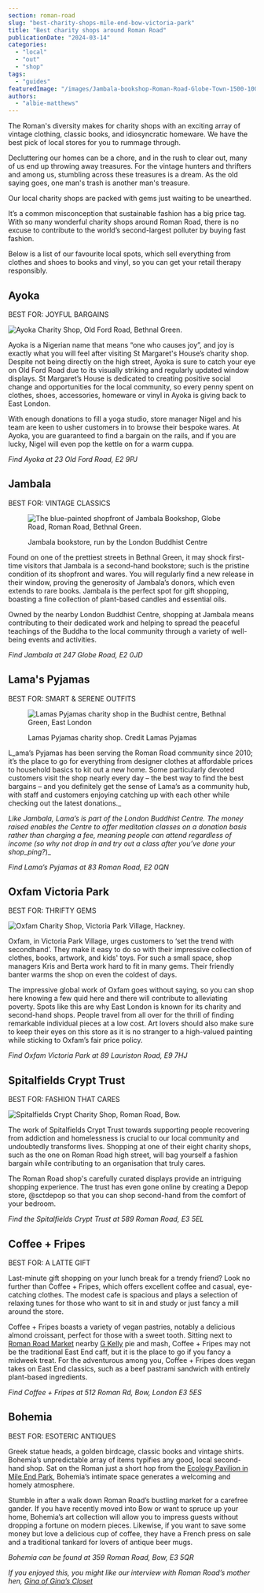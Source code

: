 ```yaml
---
section: roman-road
slug: "best-charity-shops-mile-end-bow-victoria-park"
title: "Best charity shops around Roman Road"
publicationDate: "2024-03-14"
categories: 
  - "local"
  - "out"
  - "shop"
tags: 
  - "guides"
featuredImage: "/images/Jambala-bookshop-Roman-Road-Globe-Town-1500-1000.jpg"
authors: 
  - "albie-matthews"
---
```


The Roman's diversity makes for charity shops with an exciting array of vintage clothing, classic books, and idiosyncratic homeware. We have the best pick of local stores for you to rummage through.

Decluttering our homes can be a chore, and in the rush to clear out, many of us end up throwing away treasures. For the vintage hunters and thrifters and among us, stumbling across these treasures is a dream. As the old saying goes, one man's trash is another man's treasure.

Our local charity shops are packed with gems just waiting to be unearthed.  

It’s a common misconception that sustainable fashion has a big price tag. With so many wonderful charity shops around Roman Road, there is no excuse to contribute to the world’s second-largest polluter by buying fast fashion. 

Below is a list of our favourite local spots, which sell everything from clothes and shoes to books and vinyl, so you can get your retail therapy responsibly.

## Ayoka

BEST FOR: JOYFUL BARGAINS

![Ayoka Charity Shop, Old Ford Road, Bethnal Green.](/images/Charity-Shop-Roman-Road-3-1024x683.jpg)

Ayoka is a Nigerian name that means “one who causes joy”, and joy is exactly what you will feel after visiting St Margaret's House’s charity shop. Despite not being directly on the high street, Ayoka is sure to catch your eye on Old Ford Road due to its visually striking and regularly updated window displays. St Margaret’s House is dedicated to creating positive social change and opportunities for the local community, so every penny spent on clothes, shoes, accessories, homeware or vinyl in Ayoka is giving back to East London. 

With enough donations to fill a yoga studio, store manager Nigel and his team are keen to usher customers in to browse their bespoke wares. At Ayoka, you are guaranteed to find a bargain on the rails, and if you are lucky, Nigel will even pop the kettle on for a warm cuppa.

_Find Ayoka at 23 Old Ford Road, E2 9PJ_

## Jambala

BEST FOR: VINTAGE CLASSICS

<figure>

![The blue-painted shopfront of Jambala Bookshop, Globe Road, Roman Road, Bethnal Green.](/images/Jambala-bookshop-Roman-Road-Globe-Town-1500-1000-1024x683.jpg)

<figcaption>

Jambala bookstore, run by the London Buddhist Centre

</figcaption>

</figure>

Found on one of the prettiest streets in Bethnal Green, it may shock first-time visitors that Jambala is a second-hand bookstore; such is the pristine condition of its shopfront and wares. You will regularly find a new release in their window, proving the generosity of Jambala’s donors, which even extends to rare books. Jambala is the perfect spot for gift shopping, boasting a fine collection of plant-based candles and essential oils. 

Owned by the nearby London Buddhist Centre, shopping at Jambala means contributing to their dedicated work and helping to spread the peaceful teachings of the Buddha to the local community through a variety of well-being events and activities.

_Find Jambala at 247 Globe Road, E2 0JD_

## Lama's Pyjamas

BEST FOR: SMART & SERENE OUTFITS

<figure>

![Lamas Pyjamas charity shop in the Budhist centre, Bethnal Green, East London](/images/shop-front-image-1024x683.jpg)

<figcaption>

Lamas Pyjamas charity shop. Credit Lamas Pyjamas

</figcaption>

</figure>

L_ama’s Pyjamas has been serving the Roman Road community since 2010; it’s the place to go for everything from designer clothes at affordable prices to household basics to kit out a new home. Some particularly devoted customers visit the shop nearly every day – the best way to find the best bargains – and you definitely get the sense of Lama’s as a community hub, with staff and customers enjoying catching up with each other while checking out the latest donations._

_Like Jambala, Lama’s is part of the London Buddhist Centre. The money raised enables the Centre to offer meditation classes on a donation basis rather than charging a fee, meaning people can attend regardless of income (so why not drop in and try out a class after you’ve done your shop_ping?_)_

_Find Lama’s Pyjamas at 83 Roman Road, E2 0QN_

## Oxfam Victoria Park

BEST FOR: THRIFTY GEMS

![Oxfam Charity Shop, Victoria Park Village, Hackney.](/images/Charity-Shop-Roman-Road-2-1024x683.jpg)

Oxfam, in Victoria Park Village, urges customers to ‘set the trend with secondhand’. They make it easy to do so with their impressive collection of clothes, books, artwork, and kids' toys. For such a small space, shop managers Kris and Berta work hard to fit in many gems. Their friendly banter warms the shop on even the coldest of days. 

The impressive global work of Oxfam goes without saying, so you can shop here knowing a few quid here and there will contribute to alleviating poverty. Spots like this are why East London is known for its charity and second-hand shops. People travel from all over for the thrill of finding remarkable individual pieces at a low cost. Art lovers should also make sure to keep their eyes on this store as it is no stranger to a high-valued painting while sticking to Oxfam’s fair price policy.

_Find Oxfam Victoria Park at 89 Lauriston Road, E9 7HJ_

## Spitalfields Crypt Trust

BEST FOR: FASHION THAT CARES

![Spitalfields Crypt Charity Shop, Roman Road, Bow.](/images/Charity-Shop-Roman-Road-1-1024x683.jpg)

The work of Spitalfields Crypt Trust towards supporting people recovering from addiction and homelessness is crucial to our local community and undoubtedly transforms lives. Shopping at one of their eight charity shops, such as the one on Roman Road high street, will bag yourself a fashion bargain while contributing to an organisation that truly cares. 

The Roman Road shop's carefully curated displays provide an intriguing shopping experience. The trust has even gone online by creating a Depop store, @sctdepop so that you can shop second-hand from the comfort of your bedroom.

_Find the Spitalfields Crypt Trust at 589 Roman Road, E3 5EL_

## Coffee + Fripes

BEST FOR: A LATTE GIFT

Last-minute gift shopping on your lunch break for a trendy friend? Look no further than Coffee + Fripes, which offers excellent coffee and casual, eye-catching clothes. The modest cafe is spacious and plays a selection of relaxing tunes for those who want to sit in and study or just fancy a mill around the store.

Coffee + Fripes boasts a variety of vegan pastries, notably a delicious almond croissant, perfect for those with a sweet tooth. Sitting next to [Roman Road Market](https://romanroadlondon.com/subhan-butcher-shop/) nearby [G Kelly](https://romanroadlondon.com/g-kelly-pie-and-mash-shop-reopens-roman-road/) pie and mash, Coffee + Fripes may not be the traditional East End caff, but it is the place to go if you fancy a midweek treat. For the adventurous among you, Coffee + Fripes does vegan takes on East End classics, such as a beef pastrami sandwich with entirely plant-based ingredients.

_Find Coffee + Fripes at 512 Roman Rd, Bow, London E3 5ES_

## Bohemia

BEST FOR: ESOTERIC ANTIQUES

Greek statue heads, a golden birdcage, classic books and vintage shirts. Bohemia’s unpredictable array of items typifies any good, local second-hand shop. Sat on the Roman just a short hop from the [Ecology Pavilion in Mile End Park](https://romanroadlondon.com/eco-pavilion-mile-end-park-history/), Bohemia’s intimate space generates a welcoming and homely atmosphere.

Stumble in after a walk down Roman Road’s bustling market for a carefree gander. If you have recently moved into Bow or want to spruce up your home, Bohemia’s art collection will allow you to impress guests without dropping a fortune on modern pieces. Likewise, if you want to save some money but love a delicious cup of coffee, they have a French press on sale and a traditional tankard for lovers of antique beer mugs.

_Bohemia can be found at 359 Roman Road, Bow, E3 5QR_

_If you enjoyed this, you might like our interview with Roman Road’s mother hen, [Gina of Gina’s Closet](https://romanroadlondon.com/ginas-closet-vintage-shop-bow/)_


